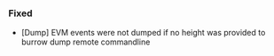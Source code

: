 ### Fixed
- [Dump] EVM events were not dumped if no height was provided to burrow dump remote commandline

